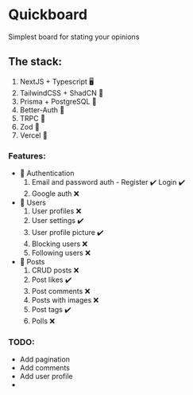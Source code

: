 # Quickboard

Simplest board for stating your opinions

## The stack:

1. NextJS + Typescript 🖥️
2. TailwindCSS + ShadCN 🎨
3. Prisma + PostgreSQL 🐘
4. Better-Auth 🔐
5. TRPC 📡
6. Zod 🧩
7. Vercel 🚀

### Features:

- 🔐 Authentication
  1. Email and password auth - Register ✔️ Login ✔️
  2. Google auth ❌
- 🤵 Users
  1. User profiles ❌
  2. User settings ✔️
  3. User profile picture ✔️
  4. Blocking users ❌
  5. Following users ❌
- 📝 Posts
  1.  CRUD posts ❌
  2.  Post likes ✔️
  3.  Post comments ❌
  4.  Posts with images ❌
  5.  Post tags ✔️
  6.  Polls ❌

### TODO:

- Add pagination
- Add comments
- Add user profile
-
